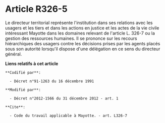 # Article R326-5

Le directeur territorial représente l'institution dans ses relations avec les usagers et les tiers et dans les actions en
justice et les actes de la vie civile intéressant Mayotte dans les domaines relevant de l'article L. 326-7 ou la gestion des
ressources humaines. Il se prononce sur les recours hiérarchiques des usagers contre les décisions prises par les agents
placés sous son autorité lorsqu'il dispose d'une délégation en ce sens du directeur général.

**Liens relatifs à cet article**

	**Codifié par**:

	  - Décret n°91-1263 du 16 décembre 1991

	**Modifié par**:

	  - Décret n°2012-1566 du 31 décembre 2012 - art. 1

	**Cite**:

	  - Code du travail applicable à Mayotte. - art. L326-7
